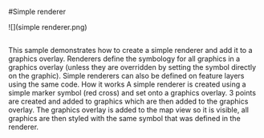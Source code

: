#Simple renderer

![](simple renderer.png)

##

This sample demonstrates how to create a simple renderer and add it to a graphics overlay. Renderers define the symbology for all graphics in a graphics overlay (unless they are overridden by setting the symbol directly on the graphic). Simple renderers can also be defined on feature layers using the same code.
How it works
A simple renderer is created using a simple marker symbol (red cross) and set onto a graphics overlay. 3 points are created and added to graphics which are then added to the graphics overlay.   The graphics overlay is added to the map view so it is visible, all graphics are then styled with the same symbol that was defined in the renderer.
